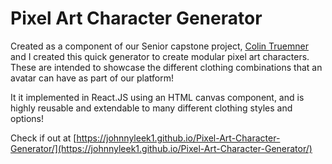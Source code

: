 # Pixel Art Character Generator

Created as a component of our Senior capstone project, [Colin Truemner](https://github.com/CJT157) and I created
this quick generator to create modular pixel art characters. These are intended to showcase the different clothing
combinations that an avatar can have as part of our platform!

It it implemented in React.JS using an HTML canvas component, and is highly reusable and extendable to many different
clothing styles and options!


Check if out at [https://johnnyleek1.github.io/Pixel-Art-Character-Generator/](https://johnnyleek1.github.io/Pixel-Art-Character-Generator/)